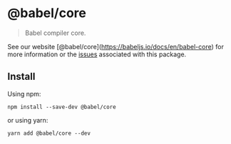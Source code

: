 <span class="citation" data-cites="babel/core">@babel/core</span>
=================================================================

> Babel compiler core.

See our website <span class="citation" data-cites="babel/core">\[@babel/core\]</span>(https://babeljs.io/docs/en/babel-core) for more information or the [issues](https://github.com/babel/babel/issues?utf8=%E2%9C%93&q=is%3Aissue+label%3A%22pkg%3A%20core%22+is%3Aopen) associated with this package.

Install
-------

Using npm:

    npm install --save-dev @babel/core

or using yarn:

    yarn add @babel/core --dev
